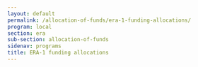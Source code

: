 ```yaml
---
layout: default
permalink: /allocation-of-funds/era-1-funding-allocations/
program: local
section: era
sub-section: allocation-of-funds
sidenav: programs
title: ERA-1 funding allocations
---
```

